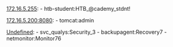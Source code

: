 <u>172.16.5.255</u>:
	- htb-student:HTB_@cademy_stdnt!

<u>172.16.5.200:8080</u>:
	- tomcat:admin

<u>Undefined</u>:
	- svc_qualys:Security_3
	- backupagent:Recovery7
	- netmonitor:Monitor76
